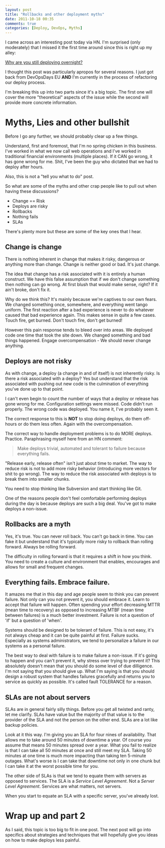 ```yaml
---
layout: post
title: "Rollbacks and other deployment myths"
date: 2011-10-18 00:35
comments: true
categories: [Deploy, DevOps, Myths]
---
```


I came across an interesting post today via HN. I'm surprised (only moderately) that I missed it the first time around since this is right up my alley:

[Why are you still deploying overnight?](http://briancrescimanno.com/2011/09/29/why-are-you-still-deploying-overnight/)

I thought this post was particularly apropos for several reasons. I just got back from DevOpsDays EU **AND** I'm currently in the process of refactoring our deploy process.

I'm breaking this up into two parts since it's a big topic. The first one will cover the more "theoretical" aspects of the issue while the second will provide more concrete information.

<!--more-->
# Myths, Lies and other bullshit

Before I go any further, we should probably clear up a few things.

Understand, first and foremost, that I'm no spring chicken in this business. I've worked in what we now call web operations and I've worked in traditional financial environments (multiple places). If it CAN go wrong, it has gone wrong for me. Shit, I've been the guy who dictated that we had to deploy after hours.

Also, this is not a "tell you what to do" post.

So what are some of the myths and other crap people like to pull out when having these discussions?

- Change == Risk
- Deploys are risky
- Rollbacks
- Nothing fails
- SLAs

There's plenty more but these are some of the key ones that I hear.

## Change is change

There is nothing inherent in change that makes it risky, dangerous or anything more than change. Change is neither good or bad. It's just change.

The idea that change has a risk associated with it is entirely a human construct. We have this false assumption that if we don't change something then nothing can go wrong.
At first blush that would make sense, right? If it ain't broke, don't fix it.

Why do we think this? It's mainly because we're captives to our own fears. We changed something once, somewhere, and everything went tango uniform. The first reaction after a bad experience is never to do whatever caused that bad experience again. This makes sense in quite a few cases. Touch fire, get burned. Don't touch fire, don't get burned!

However this pain response tends to bleed over into areas. We deployed code one time that took the site down. We changed something and bad things happened. Engage overcompensation - We should never change anything.

## Deploys are not risky

As with change, a deploy (a change in and of itself) is not inherently risky. Is there a risk associated with a deploy? Yes but understand that the risk associated with pushing out new code is the culmination of everything you've done up to that point.

I can't even begin to count the number of ways that a deploy or release has gone wrong for me. Configuration settings were missed. Code didn't run properly. The wrong code was deployed. You name it, I've probably seen it.

The correct response to this is **NOT** to stop doing deploys, do them off-hours or do them less often. Again with the overcompensation.

The correct way to handle deployment problems is to do MORE deploys. Practice. Paraphrasing myself here from an HN comment:

> Make deploys trivial, automated and tolerant to failure because everything fails.

"Release early, release often" isn't just about time to market. The way to reduce risk is not to add more risky behavior (introducing more vectors for shit to go wrong). The way to reduce the risk associated with deploys is to break them into smaller chunks.

You need to stop thinking like Subversion and start thinking like Git.

One of the reasons people don't feel comfortable performing deploys during the day is because deploys are such a big deal. You've got to make deploys a non-issue.

## Rollbacks are a myth

Yes, it's true. You can never roll back. You can't go back in time. You can fake it but understand that it's typically more risky to rollback than rolling forward. Always be rolling forward.

The difficulty in rolling forward is that it requires a shift in how you think. You need to create a culture and environment that enables, encourages and allows for small and frequent changes.

## Everything fails. Embrace failure.

It amazes me that in this day and age people seem to think you can prevent failure. Not only can you not prevent it, you should embrace it. Learn to accept that failure will happen.  Often spending your effort decreasing MTTR (mean time to recovery) as opposed to increasing MTBF (mean time between failures) is a much better investment. Failure is not a question of 'if' but a question of 'when'.

Systems should be designed to be tolerant of failure. This is not easy, it's not always cheap and it can be quite painful at first. Failure sucks. Especially as systems administrators, we tend to personalize a failure in our systems as a personal failure.

The best way to deal with failure is to make failure a non-issue. If it's going to happen and you can't prevent it, why stress over trying to prevent it? This absolutely doesn't mean that you should do some level of due dilligence. I'm not saying that you should give up. What I'm saying is that you should design a robust system that handles failures gracefully and returns you to service as quickly as possible. It's called fault TOLERANCE for a reason.

## SLAs are not about servers

SLAs are in general fairly silly things. Before you get all twisted and ranty, let me clarify. SLAs have value but the majority of that value is to the provider of the SLA and not the person on the other end. SLAs are a lot like backup policies.

Look at it this way. I'm giving you an SLA for four nines of availability. That allows me to take around 50 minutes of downtime a year. Of course you assume that means 50 minutes spread over a year. What you fail to realize is that I can take all 50 minutes at once and still meet my SLA. Taking 50 minutes at one time is much more impacting than taking ten 5-minute outages. What's worse is I can take that downtime not only in one chunk but I can take it at the worst possible time for you.

The other side of SLAs is that we tend to equate them with servers as opposed to services. The SLA is a *Service Level Agreement*. Not a *Server Level Agreement*. Services are what matters, not servers. 

When you start to equate an SLA with a specific server, you've already lost.

# Wrap up and part 2

As I said, this topic is too big to fit in one post. The next post will go into specifics about strategies and techniques that will hopefully give you ideas on how to make deploys less painful.
